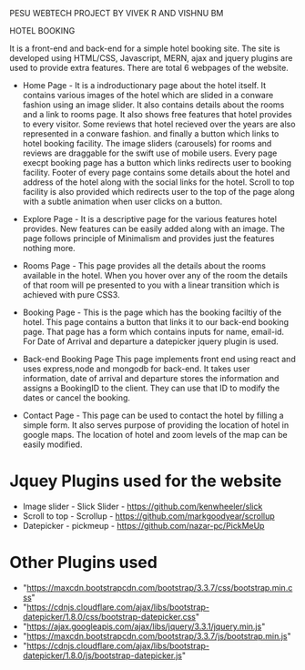 PESU WEBTECH PROJECT BY VIVEK R AND VISHNU BM

HOTEL BOOKING

It is a front-end and back-end for a simple hotel booking site. The site is developed using HTML/CSS, Javascript, MERN, ajax and jquery plugins are used to provide extra features. There are total 6 webpages of the website.

* Home Page - 
It is a indroductionary page about the hotel itself. It contains various images of the hotel which are slided in a conware fashion using an image slider. It also contains details about the rooms and a link to rooms page. It also shows free features that hotel provides to every visitor. Some reviews that hotel recieved over the years are also represented in a conware fashion. and finally a button which links to hotel booking facility.
The image sliders (carousels) for rooms and reviews are draggable for the swift use of mobile users.
Every page execpt booking page has a button which links redirects user to booking facility.
Footer of every page contains some details about the hotel and address of the hotel along with the social links for the hotel.
Scroll to top facility is also provided which redirects user to the top of the page along with a subtle animation when user clicks on a button. 

* Explore Page - 
It is a descriptive page for the various features hotel provides. New features can be easily added along with an image. The page follows principle of Minimalism and provides just the features nothing more.

* Rooms Page - 
This page provides all the details about the rooms available in the hotel. When you hover over any of the room the details of that room will pe presented to you with a linear transition which is achieved with pure CSS3.

* Booking Page - 
This is the page which has the booking faciltiy of the hotel. This page contains a button that links it to our back-end booking page. That page has a form which contains inputs for name, email-id. For Date of Arrival and departure a datepicker jquery plugin is used.

* Back-end Booking Page
This page implements front end using react and uses express,node and mongodb for back-end. It takes user information, date of arrival and departure stores the information and assigns a BookingID to the client. They can use that ID to modify the dates or cancel the booking.

* Contact Page - 
This page can be used to contact the hotel by filling a simple form. It also serves purpose of providing the location of hotel in google maps. The location of hotel and zoom levels of the map can be easily modified.


# Jquey Plugins used for the website

* Image slider - Slick Slider - https://github.com/kenwheeler/slick
* Scroll to top - Scrollup - https://github.com/markgoodyear/scrollup
* Datepicker - pickmeup - https://github.com/nazar-pc/PickMeUp

# Other Plugins used 

* "https://maxcdn.bootstrapcdn.com/bootstrap/3.3.7/css/bootstrap.min.css"
* "https://cdnjs.cloudflare.com/ajax/libs/bootstrap-datepicker/1.8.0/css/bootstrap-datepicker.css"
* "https://ajax.googleapis.com/ajax/libs/jquery/3.3.1/jquery.min.js"
* "https://maxcdn.bootstrapcdn.com/bootstrap/3.3.7/js/bootstrap.min.js"
* "https://cdnjs.cloudflare.com/ajax/libs/bootstrap-datepicker/1.8.0/js/bootstrap-datepicker.js"
